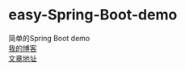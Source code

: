 # easy-Spring-Boot-demo
简单的Spring Boot demo
<br/>
[我的博客](https://blog.csdn.net/qq_42027681)
<br/>
[文章地址](https://blog.csdn.net/qq_42027681/article/details/112393418)
